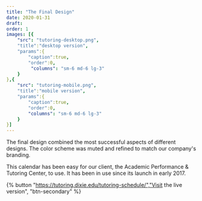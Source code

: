 ```yaml
---
title: "The Final Design"
date: 2020-01-31
draft: 
order: 1
images: [{
    "src": "tutoring-desktop.png",
    "title":"desktop version",
    "params":{
        "caption":true,
        "order":0,
         "columns": "sm-6 md-6 lg-3"
    }
},{
    "src": "tutoring-mobile.png",
    "title":"mobile version",
    "params":{
        "caption":true,
        "order":0,
        "columns": "sm-6 md-6 lg-3"
    }
}]
---
```

The final design combined the most successful aspects of different designs. The color scheme was muted and refined to match our company's branding.

This calendar has been easy for our client, the Academic Performance & Tutoring Center, to use. It has been in use since its launch in early 2017. 

{% button "https://tutoring.dixie.edu/tutoring-schedule/","Visit the live version", "btn-secondary" %}